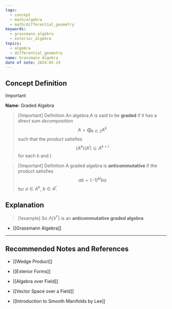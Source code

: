 ```yaml
---
tags:
  - concept
  - math/algebra
  - math/differential_geometry
keywords:
  - grassmann_algebra
  - exterior_algebra
topics:
  - algebra
  - differential_geometry
name: Grassmann Algebra
date of note: 2024-05-19
---
```


## Concept Definition

>[!important]
>**Name**: Graded Algebra

>[!important] Definition
>An algebra $A$ is said to be **graded** if it has a *direct sum decomposition* 
>$$A = \bigoplus_{k\in \mathbb{Z}}A^k$$ 
>such that the *product* satisfies 
>$$(A^k)(A^l) \subseteq A^{k+l}$$ 
>for each $k$ and $l$.

>[!important] Definition
 >A graded algebra is **anticommutative** if the product satisfies $$ab = (-1)^{kl}ba$$ for $a \in A^k$, $b \in A^l$.  
 

## Explanation


>[!example]
 >So $\Lambda(V^{*})$ is an **anticommutative graded algebra**.

- [[Grassmann Algebra]]



-----------
##  Recommended Notes and References

- [[Wedge Product]]
- [[Exterior Forms]]

- [[Algebra over Field]]
- [[Vector Space over a Field]]

- [[Introduction to Smooth Manifolds by Lee]]